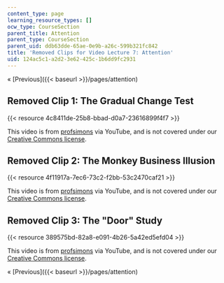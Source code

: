 ```yaml
---
content_type: page
learning_resource_types: []
ocw_type: CourseSection
parent_title: Attention
parent_type: CourseSection
parent_uid: ddb63dde-65ae-0e9b-a26c-599b321fc842
title: 'Removed Clips for Video Lecture 7: Attention'
uid: 124ac5c1-a2d2-3e62-425c-1b6dd9fc2931
---
```


« [Previous]({{< baseurl >}}/pages/attention)

Removed Clip 1: The Gradual Change Test
---------------------------------------

{{< resource 4c8411de-25b8-bbad-d0a7-23616899f4f7 >}}

This video is from [profsimons](http://www.youtube.com/user/profsimons) via YouTube, and is not covered under our [Creative Commons license](/terms/#cc).

Removed Clip 2: The Monkey Business Illusion
--------------------------------------------

{{< resource 4f11917a-7ec6-73c2-f2bb-53c2470caf21 >}}

This video is from [profsimons](http://www.youtube.com/user/profsimons) via YouTube, and is not covered under our [Creative Commons license](/terms/#cc).

Removed Clip 3: The "Door" Study
--------------------------------

{{< resource 389575bd-82a8-e091-4b26-5a42ed5efd04 >}}

This video is from [profsimons](http://www.youtube.com/user/profsimons) via YouTube, and is not covered under our [Creative Commons license](/terms/#cc).

« [Previous]({{< baseurl >}}/pages/attention)